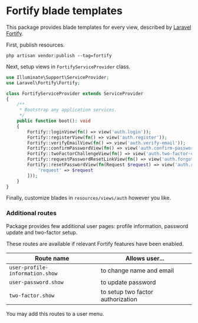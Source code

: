 # Fortify blade templates 

This package provides blade templates for every view, described by [Laravel 
Fortify](https://laravel.com/docs/12.x/fortify).

First, publish resources.

```shell
php artisan vendor:publish --tag=fortify
```

Next, setup views in `FortifyServiceProvider` class.

```php
use Illuminate\Support\ServiceProvider;
use Laravel\Fortify\Fortify;

class FortifyServiceProvider extends ServiceProvider
{
    /**
     * Bootstrap any application services.
     */
    public function boot(): void
    {
        Fortify::loginView(fn() => view('auth.login'));
        Fortify::registerView(fn() => view('auth.register'));
        Fortify::verifyEmailView(fn() => view('auth.verify-email'));
        Fortify::confirmPasswordView(fn() => view('auth.confirm-password'));
        Fortify::twoFactorChallengeView(fn() => view('auth.two-factor-challenge'));
        Fortify::requestPasswordResetLinkView(fn() => view('auth.forgot-password'));
        Fortify::resetPasswordView(fn(Request $request) => view('auth.reset-password', [
            'request' => $request
        ]));
    }
}
```

Finally, customize blades in `resources/views/auth` however you like.

### Additional routes

Package provides few additional user pages: profile information, password
update and two-factor setup.

These routes are available if relevant Fortify features have been enabled. 

| Route name                      | Allows user...                    |
|---------------------------------|-----------------------------------|
| `user-profile-information.show` | to change name and email          |
| `user-password.show`            | to update password                |
| `two-factor.show`               | to setup two factor authorization |

You may add this routes to a user menu.
